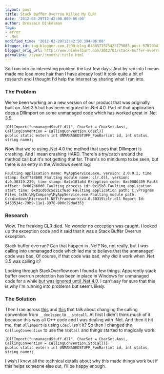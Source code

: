 ```yaml
---
layout: post
title: Stack Buffer Overrun Killed My CLR!
date: '2012-03-29T12:42:00.000-06:00'
author: Bressain Dinkelman
tags:
- error
- .Net
modified_time: '2012-03-29T12:42:50.394-06:00'
blogger_id: tag:blogger.com,1999:blog-6488571575423175085.post-5787934104109838125
blogger_orig_url: http://www.dinkelburt.com/2012/03/stack-buffer-overrun-killed-my-clr.html
permalink: /:year/:month/:title.html
---
```

So I ran into an interesting problem the last few days. And by ran into I mean made me lose more hair than I have already lost! It took quite a bit of research and I thought I'd help the Internet by sharing what I ran into.<!--more-->

### The Problem

We've been working on a new version of our product that was originally built on .Net 3.5 but has been migrated to .Net 4.0. Part of that application does a DllImport on some unmanaged code which has worked great in .Net 3.5.

```lang=csharp
[DllImport("unmanagedStuff.dll", CharSet = CharSet.Ansi, CallingConvention = CallingConvention.Cdecl)]
public static extern int UNMANAGEDSTUFF_FooBar(int id, int status, string name);
```

Now that we're using .Net 4.0 the method that uses that DllImport is crashing. And I mean crashing HARD. There's a try/catch around the method call but it's not getting that far. There's no minidump to be seen, but there is an entry in the Windows event log:

```lang=nohighlight
Faulting application name: MyAppService.exe, version: 2.0.0.2, time stamp: 0x4f738b08 Faulting module name: clr.dll, version: 4.0.30319.239, time stamp: 0x4e181a6d Exception code: 0xc0000409 Fault offset: 0x002b60d0 Faulting process id: 0x15b8 Faulting application start time: 0x01cd0dc5e21cf6a0 Faulting application path: C:\Program Files (x86)\MyCompany\MyAppService.exe Faulting module path: C:\Windows\Microsoft.NET\Framework\v4.0.30319\clr.dll Report Id: 5453534c-79b9-11e1-8970-000c29dad353
```

### Research

Wow. The freaking CLR died. No wonder no exception was caught. I looked up the exception code and it said that it was a Stack Buffer Overrun exception.

Stack buffer overrun? Can that happen in .Net? No, not really, but I *was* calling into unmanaged code which led me to believe that the unmanaged code was bad. Of course, if that code was bad, why did it work when .Net 3.5 was calling it?

Looking through StackOverflow.com I found a few things. Apparently stack buffer overrun protection has been in place in Windows for unmanaged code for a while [but was ignored until .Net 4.0](http://stackoverflow.com/a/6318675/738917). I can't say for sure that this is why I'm running into problems but seems likely.

### The Solution

Then I ran across [this](http://social.msdn.microsoft.com/Forums/en/clr/thread/a197c527-da91-4ef0-8230-330f58f9abb4) and [this](http://blogs.msdn.com/b/dsvc/archive/2009/12/28/investigating-a-gscookie-corruption.aspx?Redirected=true) that talk about changing the calling convention from `__declspec` to `__stdcall`. At first I didn't think much of it because this was all C++ code and I was dealing with .Net. And then it hit me, that `DllImport` is using `Cdecl` isn't it? So then I changed the `CallingConvention` to use the `StdCall` and things started to magically work!

```lang=csharp
[DllImport("unmanagedStuff.dll", CharSet = CharSet.Ansi, CallingConvention = CallingConvention.StdCall)]
public static extern int UNMANAGEDSTUFF_FooBar(int id, int status, string name);
```

I wish I knew all the technical details about why this made things work but if this helps someone else out, I'll be happy enough.
